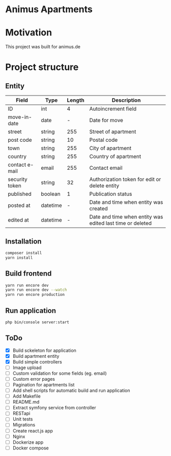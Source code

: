 Animus Apartments
======

# Motivation
This project was built for animus.de

# Project structure
## Entity

| Field | Type | Length | Description |
|-------|------|--------|-------------| 
| ID | int | 4 | Autoincrement field |
| move-in-date | date | - | Date for move |
| street | string | 255 | Street of apartment |
| post code | string | 10 | Postal code |
| town | string | 255 | City of apartment |
| country | string | 255 | Country of apartment |
| contact e-mail | email | 255 | Contact email |
| security token | string | 32 | Authorization token for edit or delete entity |
| published | boolean | 1 | Publication status |
| posted at | datetime | - |  Date and time when entity was created |
| edited at | datetime | - | Date and time when entity was edited last time or deleted |

## Installation
```bash
composer install
yarn install
```

## Build frontend
```bash
yarn run encore dev
yarn run encore dev --watch
yarn run encore production
```

## Run application
```bash 
php bin/console server:start
```

## ToDo
- [x] Build sckeleton for application
- [x] Build apartment entity 
- [x] Build simple controllers 
- [ ] Image upload
- [ ] Custom validation for some fields (eg. email)
- [ ] Custom error pages
- [ ] Pagination for apartments list
- [ ] Add shell scripts for automatic build and run application
- [ ] Add Makefile
- [ ] README.md
- [ ] Extract symfony service from controller
- [ ] RESTapi
- [ ] Unit tests
- [ ] Migrations
- [ ] Create react.js app
- [ ] Nginx
- [ ] Dockerize app
- [ ] Docker compose